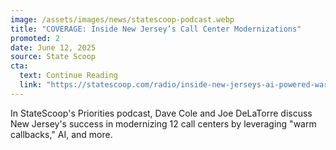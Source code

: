 ```yaml
---
image: /assets/images/news/statescoop-podcast.webp
title: "COVERAGE: Inside New Jersey’s Call Center Modernizations"
promoted: 2
date: June 12, 2025
source: State Scoop
cta:
  text: Continue Reading
  link: "https://statescoop.com/radio/inside-new-jerseys-ai-powered-warm-callback-system/"
---
```

In StateScoop's Priorities podcast, Dave Cole and Joe DeLaTorre discuss New Jersey's success in modernizing 12 call centers by leveraging "warm callbacks," AI, and more.
